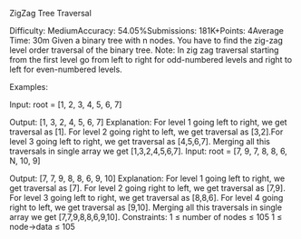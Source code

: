 ZigZag Tree Traversal


Difficulty: MediumAccuracy: 54.05%Submissions: 181K+Points: 4Average Time: 30m
Given a binary tree with n nodes. You have to find the zig-zag level order traversal of the binary tree.
Note: In zig zag traversal starting from the first level go from left to right for odd-numbered levels and right to left for even-numbered levels.

Examples:

Input: root = [1, 2, 3, 4, 5, 6, 7]
          
Output: [1, 3, 2, 4, 5, 6, 7]
Explanation: For level 1 going left to right, we get traversal as [1]. For level 2 going right to left, we get traversal as [3,2].For level 3 going left to right, we get traversal as [4,5,6,7]. Merging all this traversals in single array we get [1,3,2,4,5,6,7].
Input: root = [7, 9, 7, 8, 8, 6, N, 10, 9]
 
Output: [7, 7, 9, 8, 8, 6, 9, 10] 
Explanation: For level 1 going left to right, we get traversal as [7]. For level 2 going right to left, we get traversal as [7,9]. For level 3 going left to right, we get traversal as [8,8,6]. For level 4 going right to left, we get traversal as [9,10]. Merging all this traversals in single array we get [7,7,9,8,8,6,9,10].
Constraints:
1 ≤ number of nodes ≤ 105
1 ≤ node->data ≤ 105